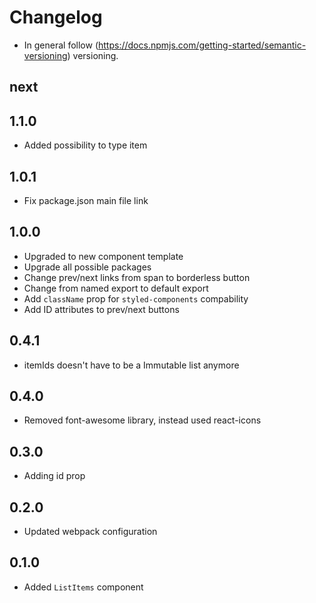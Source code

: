 # Changelog

* In general follow (https://docs.npmjs.com/getting-started/semantic-versioning) versioning.
## next

## 1.1.0
* Added possibility to type item

## 1.0.1
* Fix package.json main file link

## 1.0.0
* Upgraded to new component template
* Upgrade all possible packages
* Change prev/next links from span to borderless button
* Change from named export to default export
* Add `className` prop for `styled-components` compability
* Add ID attributes to prev/next buttons

## 0.4.1
* itemIds doesn't have to be a Immutable list anymore

## 0.4.0
* Removed font-awesome library, instead used react-icons

## 0.3.0
* Adding id prop

## 0.2.0
* Updated webpack configuration

## 0.1.0
* Added `ListItems` component
